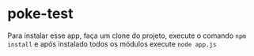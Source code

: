 # poke-test
Para instalar esse app, faça um clone do projeto, execute o comando <code>npm install</code>
e após instalado todos os módulos execute <code>node app.js</code>